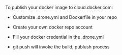 To publish your docker image to cloud.docker.com:

- Customize .drone.yml and Dockerfile in your repo 

- Create your own docker repo account 

- Fill your docker credential in the .drone.yml

- git push will invoke the build, publush process


